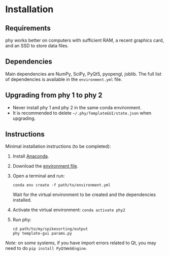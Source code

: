 # Installation

## Requirements

phy works better on computers with sufficient RAM, a recent graphics card, and an SSD to store data files.


## Dependencies

Main dependencies are NumPy, SciPy, PyQt5, pyopengl, joblib. The full list of dependencies is available in the `environment.yml` file.

## Upgrading from phy 1 to phy 2

* Never install phy 1 and phy 2 in the same conda environment.
* It is recommended to delete `~/.phy/TemplateGUI/state.json` when upgrading.


## Instructions

Minimal installation instructions (to be completed):

1. Install [Anaconda](https://www.anaconda.com/distribution/#download-section).

2. Download the [environment file](https://raw.githubusercontent.com/cortex-lab/phy/dev/environment.yml).

3. Open a terminal and run:

    ```
    conda env create -f path/to/environment.yml
    ```

    Wait for the virtual environment to be created and the dependencies installed.

4. Activate the virtual environment: `conda activate phy2`

5. Run phy:

    ```
    cd path/to/my/spikesorting/output
    phy template-gui params.py
    ```

*Note*: on some systems, if you have import errors related to Qt, you may need to do `pip install PyQtWebEngine`.
